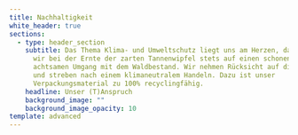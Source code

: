 ```yaml
---
title: Nachhaltigkeit
white_header: true
sections:
  - type: header_section
    subtitle: Das Thema Klima- und Umweltschutz liegt uns am Herzen, daher achten
      wir bei der Ernte der zarten Tannenwipfel stets auf einen schonenden und
      achtsamen Umgang mit dem Waldbestand. Wir nehmen Rücksicht auf die Natur
      und streben nach einem klimaneutralem Handeln. Dazu ist unser
      Verpackungsmaterial zu 100% recyclingfähig.
    headline: Unser (T)Anspruch
    background_image: ""
    background_image_opacity: 10
template: advanced
---
```

